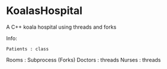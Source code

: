 # KoalasHospital
A C++ koala hospital using threads and forks


Info:

    Patients : class
Rooms : Subprocess (Forks)
    Doctors : threads
    Nurses : threads